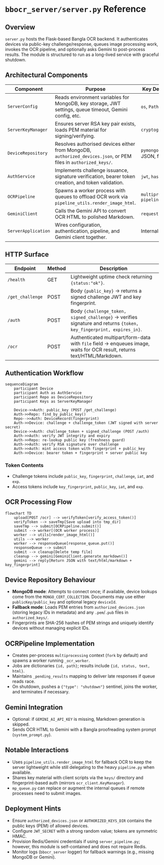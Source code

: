# `bbocr_server/server.py` Reference

## Overview

`server.py` hosts the Flask-based Bangla OCR backend. It authenticates devices via public-key challenge/response, queues image processing work, invokes the OCR pipeline, and optionally asks Gemini to post-process results. The module is structured to run as a long-lived service with graceful shutdown.

## Architectural Components

| Component           | Purpose                                                                                                         | Key Dependencies                       |
| ------------------- | --------------------------------------------------------------------------------------------------------------- | -------------------------------------- |
| `ServerConfig`      | Reads environment variables for MongoDB, key storage, JWT settings, queue timeout, Gemini config, etc.          | `os`, `Path`                           |
| `ServerKeyManager`  | Ensures server RSA key pair exists, loads PEM material for signing/verifying.                                   | `cryptography.hazmat`                  |
| `DeviceRepository`  | Resolves authorised devices either from MongoDB, `authorized_devices.json`, or PEM files in `authorized_keys/`. | `pymongo` (optional), JSON, filesystem |
| `AuthService`       | Implements challenge issuance, signature verification, bearer token creation, and token validation.             | `jwt`, `hashlib`, `time`               |
| `OCRPipeline`       | Spawns a worker process with queues to offload OCR work via `pipeline_utils.render_image_html`.                 | `multiprocessing`, `pipeline_utils`    |
| `GeminiClient`      | Calls the Gemini API to convert OCR HTML to polished Markdown.                                                  | `requests`                             |
| `ServerApplication` | Wires configuration, authentication, pipeline, and Gemini client together.                                      | Internal classes                       |

## HTTP Surface

| Endpoint         | Method | Description                                                                                                             |
| ---------------- | ------ | ----------------------------------------------------------------------------------------------------------------------- |
| `/health`        | GET    | Lightweight uptime check returning `{status:"ok"}`.                                                                     |
| `/get_challenge` | POST   | Body `{public_key}` → returns a signed challenge JWT and key fingerprint.                                               |
| `/auth`          | POST   | Body `{challenge_token, signed_challenge}` → verifies signature and returns `{token, key_fingerprint, expires_in}`.     |
| `/ocr`           | POST   | Authenticated multipart/form-data with `file` field → enqueues image, waits for OCR result, returns text/HTML/Markdown. |

## Authentication Workflow

```mermaid
sequenceDiagram
    participant Device
    participant Auth as AuthService
    participant Repo as DeviceRepository
    participant Keys as ServerKeyManager

    Device->>Auth: public_key (POST /get_challenge)
    Auth->>Repo: find_by_public_key()
    Repo-->>Auth: DeviceRecord(fingerprint)
    Auth->>Device: challenge + challenge_token (JWT signed with server secret)
    Device->>Auth: challenge_token + signed_challenge (POST /auth)
    Auth->>Auth: verify JWT integrity and expiry
    Auth->>Repo: re-lookup public key (freshness guard)
    Auth->>Auth: verify RSA signature over challenge
    Auth->>Auth: mint access token with fingerprint + public_key
    Auth->>Device: bearer token + fingerprint + server public key
```

### Token Contents

- Challenge tokens include `public_key`, `fingerprint`, `challenge`, `iat`, and `exp`.
- Access tokens include `key_fingerprint`, `public_key`, `iat`, and `exp`.

## OCR Processing Flow

```mermaid
flowchart TD
    upload[POST /ocr] --> verifyToken[verify_access_token()]
    verifyToken --> saveTmp[Save upload into tmp_dir]
    saveTmp --> submit[OCRPipeline.submit()]
    submit --> worker[(OCR worker process)]
    worker --> utils[render_image_html()]
    utils --> worker
    worker --> responseQueue[response_queue.put()]
    responseQueue --> submit
    submit --> cleanup[Delete temp file]
    cleanup --> gemini[GeminiClient.generate_markdown()]
    gemini --> reply[Return JSON with text/html/markdown + key_fingerprint]
```

## Device Repository Behaviour

- **MongoDB mode**: Attempts to connect once; if available, device lookups come from the `MONGO_CERT_COLLECTION`. Documents may use either `publicKey/public_key` and optional legacy `deviceId`.
- **Fallback mode**: Loads PEM entries from `authorized_devices.json` (storing legacy IDs in metadata) and any `.pem`/`.pub` files in `authorized_keys/`.
- Fingerprints are SHA-256 hashes of PEM strings and uniquely identify devices without managing explicit IDs.

## OCRPipeline Implementation

- Creates per-process `multiprocessing` context (`fork` by default) and spawns a worker running `_ocr_worker`.
- Jobs are dictionaries `{id, path}`; results include `{id, status, text, html}`.
- Maintains `_pending_results` mapping to deliver late responses if queue reads race.
- On shutdown, pushes a `{"type": "shutdown"}` sentinel, joins the worker, and terminates if necessary.

## Gemini Integration

- Optional: if `GEMINI_AI_API_KEY` is missing, Markdown generation is skipped.
- Sends OCR HTML to Gemini with a Bangla proofreading system prompt (`system_prompt.py`).

## Notable Interactions

- Uses `pipeline_utils.render_image_html` for fallback OCR to keep the server lightweight while still delegating to the heavy `pipeline.py` when available.
- Shares key material with client scripts via the `keys/` directory and fingerprint-based auth (mirrors `ocr_client.KeyManager`).
- `mp_queue.py` can replace or augment the internal queues if remote processes need to submit images.

## Deployment Hints

- Ensure `authorized_devices.json` or `AUTHORIZED_KEYS_DIR` contains the public keys (PEM) of allowed devices.
- Configure `JWT_SECRET` with a strong random value; tokens are symmetric HMAC.
- Provision Redis/Gemini credentials if using `server_pipeline.py`; however, this module is self-contained and does not require Redis.
- Monitor logs (`bbocr_server` logger) for fallback warnings (e.g., missing MongoDB or Gemini).
